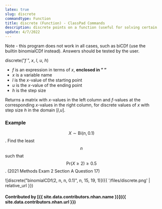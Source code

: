 ```yaml
---
latex: true
slug: discrete
commandtype: Function
title: discrete (Function) - ClassPad Commands
description: discrete points on a function (useful for solving certain binomial distribution questions)
update: 4/7/2022
---
```


Note - this program does not work in all cases, such as biCDf (use the builtin binomialCDf instead). Answers should be tested by the user.

discrete(”*f* ”, *x*, *l*, *u*, *h*)

- *f* is an expression in terms of *x*, **enclosed in ” ”**
- *x* is a variable name
- *l* is the *x*-value of the starting point
- *u* is the *x*-value of the ending point
- *h* is the step size

Returns a matrix with *x*-values in the left column and *f*-values at the corresponding *x*-values in the right column, for discrete values of *x* with step size *h* in the domain [*l*,*u*].

### Example

$$ X \sim \mathrm{Bi}(n, 0.1) $$. Find the least $$ n $$ such that $$ \mathrm{Pr}(X \geq 2) \geq 0.5 $$. (2021 Methods Exam 2 Section A Question 17)

![discrete("binomialCDf(2, n, n, 0.1)", n, 15, 19, 1)]({{ '/files/discrete.png' | relative_url }})

#### Contributed by [{{ site.data.contributors.nhan.name }}]({{ site.data.contributors.nhan.url }})